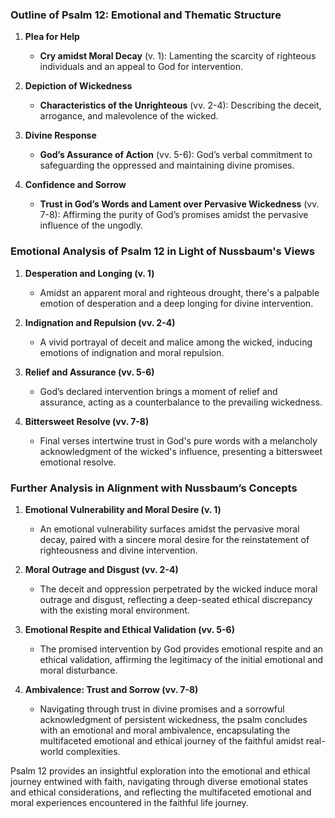 ### Outline of Psalm 12: Emotional and Thematic Structure

1. **Plea for Help**
   - **Cry amidst Moral Decay** (v. 1): Lamenting the scarcity of righteous individuals and an appeal to God for intervention.
   
2. **Depiction of Wickedness**
   - **Characteristics of the Unrighteous** (vv. 2-4): Describing the deceit, arrogance, and malevolence of the wicked.
   
3. **Divine Response**
   - **God’s Assurance of Action** (vv. 5-6): God’s verbal commitment to safeguarding the oppressed and maintaining divine promises.
   
4. **Confidence and Sorrow**
   - **Trust in God’s Words and Lament over Pervasive Wickedness** (vv. 7-8): Affirming the purity of God’s promises amidst the pervasive influence of the ungodly.

### Emotional Analysis of Psalm 12 in Light of Nussbaum's Views

1. **Desperation and Longing (v. 1)**
   - Amidst an apparent moral and righteous drought, there's a palpable emotion of desperation and a deep longing for divine intervention.

2. **Indignation and Repulsion (vv. 2-4)**
   - A vivid portrayal of deceit and malice among the wicked, inducing emotions of indignation and moral repulsion.

3. **Relief and Assurance (vv. 5-6)**
   - God’s declared intervention brings a moment of relief and assurance, acting as a counterbalance to the prevailing wickedness.

4. **Bittersweet Resolve (vv. 7-8)**
   - Final verses intertwine trust in God's pure words with a melancholy acknowledgment of the wicked's influence, presenting a bittersweet emotional resolve.

### Further Analysis in Alignment with Nussbaum’s Concepts

1. **Emotional Vulnerability and Moral Desire (v. 1)**
   - An emotional vulnerability surfaces amidst the pervasive moral decay, paired with a sincere moral desire for the reinstatement of righteousness and divine intervention.

2. **Moral Outrage and Disgust (vv. 2-4)**
   - The deceit and oppression perpetrated by the wicked induce moral outrage and disgust, reflecting a deep-seated ethical discrepancy with the existing moral environment.

3. **Emotional Respite and Ethical Validation (vv. 5-6)**
   - The promised intervention by God provides emotional respite and an ethical validation, affirming the legitimacy of the initial emotional and moral disturbance.

4. **Ambivalence: Trust and Sorrow (vv. 7-8)**
   - Navigating through trust in divine promises and a sorrowful acknowledgment of persistent wickedness, the psalm concludes with an emotional and moral ambivalence, encapsulating the multifaceted emotional and ethical journey of the faithful amidst real-world complexities.

Psalm 12 provides an insightful exploration into the emotional and ethical journey entwined with faith, navigating through diverse emotional states and ethical considerations, and reflecting the multifaceted emotional and moral experiences encountered in the faithful life journey.
